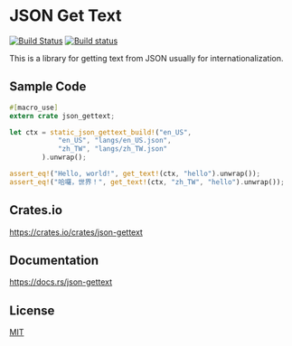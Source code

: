 JSON Get Text
====================

[![Build Status](https://travis-ci.org/magiclen/json-gettext.svg?branch=master)](https://travis-ci.org/magiclen/json-gettext)
[![Build status](https://ci.appveyor.com/api/projects/status/s62mpv7x0y54wycy/branch/master?svg=true)](https://ci.appveyor.com/project/magiclen/json-gettext/branch/master)

This is a library for getting text from JSON usually for internationalization.

## Sample Code

```rust
#[macro_use]
extern crate json_gettext;

let ctx = static_json_gettext_build!("en_US", 
            "en_US", "langs/en_US.json",
            "zh_TW", "langs/zh_TW.json"
        ).unwrap();

assert_eq!("Hello, world!", get_text!(ctx, "hello").unwrap());
assert_eq!("哈囉，世界！", get_text!(ctx, "zh_TW", "hello").unwrap());
```

## Crates.io

https://crates.io/crates/json-gettext

## Documentation

https://docs.rs/json-gettext

## License

[MIT](LICENSE)